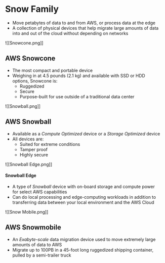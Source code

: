 # Snow Family
- Move petabytes of data to and from AWS, or process data at the edge 
- A collection of physical devices that help migrate large amounts of data into and out of the cloud without depending on networks

![[Snowcone.png]]
## AWS Snowcone
- The most compact and portable device
- Weighing in at 4.5 pounds (2.1 kg) and available with SSD or HDD options, Snowcone is:
	- Ruggedized
	- Secure
	- Purpose-built for use outside of a traditional data center  

![[Snowball.png]]
## AWS Snowball
- Available as a *Compute Optimized* device or a *Storage Optimized* device
- All devices are:
	- Suited for extreme conditions
	- Tamper proof
	- Highly secure

![[Snowball Edge.png]]
#### Snowball Edge
- A type of *Snowball* device with on-board storage and compute power for select AWS capabilities
- Can do local processing and edge-computing workloads in addition to transferring data between your local environment and the AWS Cloud

![[Snow Mobile.png]]
## AWS Snowmobile
- An *Exabyte-scale* data migration device used to move extremely large amounts of data to AWS
- Migrate up to 100PB in a 45-foot long ruggedized shipping container, pulled by a semi-trailer truck

